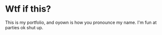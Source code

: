 # Wtf if this?
This is my portfolio, and oyown is how you pronounce my name. I'm fun at parties ok shut up.